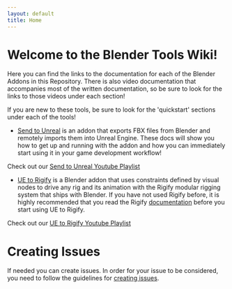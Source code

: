 ```yaml
---
layout: default
title: Home
---
```

# Welcome to the Blender Tools Wiki!
Here you can find the links to the documentation for each of the Blender Addons in this Repository. There is also video documentation that accompanies most of the written documentation, so be sure to look for the links to those videos under each section!

If you are new to these tools, be sure to look for the 'quickstart' sections under each of the tools!

* [Send to Unreal](send2ue/home) is an addon that exports FBX files from Blender and remotely imports them into Unreal Engine. These docs will show you how to get up and running with the addon and how you can immediately start using it in your game development workflow!

Check out our [Send to Unreal Youtube Playlist](https://www.youtube.com/playlist?list=PLZlv_N0_O1gZfQaN9qXynWllL7bzX8H3t)

* [UE to Rigify](ue2rigify/home) is a Blender addon that uses constraints defined by visual nodes to drive any rig and its animation with the Rigify modular rigging system that ships with Blender. If you have not used Rigify before, it is highly recommended that you read the Rigify [documentation](https://docs.blender.org/manual/en/latest/addons/rigging/rigify/index.html) before you start using UE to Rigify.

Check out our [UE to Rigify Youtube Playlist](https://www.youtube.com/playlist?list=PLZlv_N0_O1gaxZDBH0-8A_C3OyhyLsJcE)

# Creating Issues
If needed you can create issues. In order for your issue to be considered, you need to follow the guidelines for [creating issues](./Creating-Issues).
